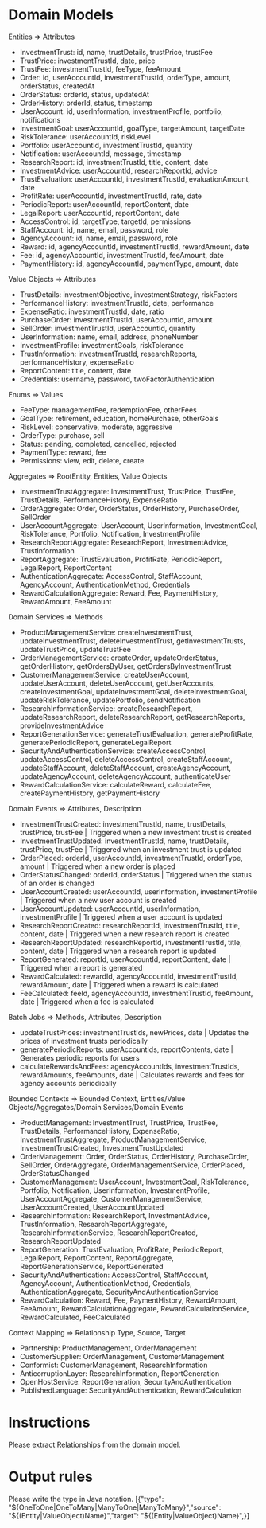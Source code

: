 
# Domain Models

Entities => Attributes
- InvestmentTrust: id, name, trustDetails, trustPrice, trustFee
- TrustPrice: investmentTrustId, date, price
- TrustFee: investmentTrustId, feeType, feeAmount
- Order: id, userAccountId, investmentTrustId, orderType, amount, orderStatus, createdAt
- OrderStatus: orderId, status, updatedAt
- OrderHistory: orderId, status, timestamp
- UserAccount: id, userInformation, investmentProfile, portfolio, notifications
- InvestmentGoal: userAccountId, goalType, targetAmount, targetDate
- RiskTolerance: userAccountId, riskLevel
- Portfolio: userAccountId, investmentTrustId, quantity
- Notification: userAccountId, message, timestamp
- ResearchReport: id, investmentTrustId, title, content, date
- InvestmentAdvice: userAccountId, researchReportId, advice
- TrustEvaluation: userAccountId, investmentTrustId, evaluationAmount, date
- ProfitRate: userAccountId, investmentTrustId, rate, date
- PeriodicReport: userAccountId, reportContent, date
- LegalReport: userAccountId, reportContent, date
- AccessControl: id, targetType, targetId, permissions
- StaffAccount: id, name, email, password, role
- AgencyAccount: id, name, email, password, role
- Reward: id, agencyAccountId, investmentTrustId, rewardAmount, date
- Fee: id, agencyAccountId, investmentTrustId, feeAmount, date
- PaymentHistory: id, agencyAccountId, paymentType, amount, date

Value Objects => Attributes
- TrustDetails: investmentObjective, investmentStrategy, riskFactors
- PerformanceHistory: investmentTrustId, date, performance
- ExpenseRatio: investmentTrustId, date, ratio
- PurchaseOrder: investmentTrustId, userAccountId, amount
- SellOrder: investmentTrustId, userAccountId, quantity
- UserInformation: name, email, address, phoneNumber
- InvestmentProfile: investmentGoals, riskTolerance
- TrustInformation: investmentTrustId, researchReports, performanceHistory, expenseRatio
- ReportContent: title, content, date
- Credentials: username, password, twoFactorAuthentication

Enums => Values
- FeeType: managementFee, redemptionFee, otherFees
- GoalType: retirement, education, homePurchase, otherGoals
- RiskLevel: conservative, moderate, aggressive
- OrderType: purchase, sell
- Status: pending, completed, cancelled, rejected
- PaymentType: reward, fee
- Permissions: view, edit, delete, create

Aggregates => RootEntity, Entities, Value Objects
- InvestmentTrustAggregate: InvestmentTrust, TrustPrice, TrustFee, TrustDetails, PerformanceHistory, ExpenseRatio
- OrderAggregate: Order, OrderStatus, OrderHistory, PurchaseOrder, SellOrder
- UserAccountAggregate: UserAccount, UserInformation, InvestmentGoal, RiskTolerance, Portfolio, Notification, InvestmentProfile
- ResearchReportAggregate: ResearchReport, InvestmentAdvice, TrustInformation
- ReportAggregate: TrustEvaluation, ProfitRate, PeriodicReport, LegalReport, ReportContent
- AuthenticationAggregate: AccessControl, StaffAccount, AgencyAccount, AuthenticationMethod, Credentials
- RewardCalculationAggregate: Reward, Fee, PaymentHistory, RewardAmount, FeeAmount

Domain Services => Methods
- ProductManagementService: createInvestmentTrust, updateInvestmentTrust, deleteInvestmentTrust, getInvestmentTrusts, updateTrustPrice, updateTrustFee
- OrderManagementService: createOrder, updateOrderStatus, getOrderHistory, getOrdersByUser, getOrdersByInvestmentTrust
- CustomerManagementService: createUserAccount, updateUserAccount, deleteUserAccount, getUserAccounts, createInvestmentGoal, updateInvestmentGoal, deleteInvestmentGoal, updateRiskTolerance, updatePortfolio, sendNotification
- ResearchInformationService: createResearchReport, updateResearchReport, deleteResearchReport, getResearchReports, provideInvestmentAdvice
- ReportGenerationService: generateTrustEvaluation, generateProfitRate, generatePeriodicReport, generateLegalReport
- SecurityAndAuthenticationService: createAccessControl, updateAccessControl, deleteAccessControl, createStaffAccount, updateStaffAccount, deleteStaffAccount, createAgencyAccount, updateAgencyAccount, deleteAgencyAccount, authenticateUser
- RewardCalculationService: calculateReward, calculateFee, createPaymentHistory, getPaymentHistory

Domain Events => Attributes, Description
- InvestmentTrustCreated: investmentTrustId, name, trustDetails, trustPrice, trustFee | Triggered when a new investment trust is created
- InvestmentTrustUpdated: investmentTrustId, name, trustDetails, trustPrice, trustFee | Triggered when an investment trust is updated
- OrderPlaced: orderId, userAccountId, investmentTrustId, orderType, amount | Triggered when a new order is placed
- OrderStatusChanged: orderId, orderStatus | Triggered when the status of an order is changed
- UserAccountCreated: userAccountId, userInformation, investmentProfile | Triggered when a new user account is created
- UserAccountUpdated: userAccountId, userInformation, investmentProfile | Triggered when a user account is updated
- ResearchReportCreated: researchReportId, investmentTrustId, title, content, date | Triggered when a new research report is created
- ResearchReportUpdated: researchReportId, investmentTrustId, title, content, date | Triggered when a research report is updated
- ReportGenerated: reportId, userAccountId, reportContent, date | Triggered when a report is generated
- RewardCalculated: rewardId, agencyAccountId, investmentTrustId, rewardAmount, date | Triggered when a reward is calculated
- FeeCalculated: feeId, agencyAccountId, investmentTrustId, feeAmount, date | Triggered when a fee is calculated

Batch Jobs => Methods, Attributes, Description
- updateTrustPrices: investmentTrustIds, newPrices, date | Updates the prices of investment trusts periodically
- generatePeriodicReports: userAccountIds, reportContents, date | Generates periodic reports for users
- calculateRewardsAndFees: agencyAccountIds, investmentTrustIds, rewardAmounts, feeAmounts, date | Calculates rewards and fees for agency accounts periodically

Bounded Contexts => Bounded Context, Entities/Value Objects/Aggregates/Domain Services/Domain Events
- ProductManagement: InvestmentTrust, TrustPrice, TrustFee, TrustDetails, PerformanceHistory, ExpenseRatio, InvestmentTrustAggregate, ProductManagementService, InvestmentTrustCreated, InvestmentTrustUpdated
- OrderManagement: Order, OrderStatus, OrderHistory, PurchaseOrder, SellOrder, OrderAggregate, OrderManagementService, OrderPlaced, OrderStatusChanged
- CustomerManagement: UserAccount, InvestmentGoal, RiskTolerance, Portfolio, Notification, UserInformation, InvestmentProfile, UserAccountAggregate, CustomerManagementService, UserAccountCreated, UserAccountUpdated
- ResearchInformation: ResearchReport, InvestmentAdvice, TrustInformation, ResearchReportAggregate, ResearchInformationService, ResearchReportCreated, ResearchReportUpdated
- ReportGeneration: TrustEvaluation, ProfitRate, PeriodicReport, LegalReport, ReportContent, ReportAggregate, ReportGenerationService, ReportGenerated
- SecurityAndAuthentication: AccessControl, StaffAccount, AgencyAccount, AuthenticationMethod, Credentials, AuthenticationAggregate, SecurityAndAuthenticationService
- RewardCalculation: Reward, Fee, PaymentHistory, RewardAmount, FeeAmount, RewardCalculationAggregate, RewardCalculationService, RewardCalculated, FeeCalculated

Context Mapping => Relationship Type, Source, Target
- Partnership: ProductManagement, OrderManagement
- CustomerSupplier: OrderManagement, CustomerManagement
- Conformist: CustomerManagement, ResearchInformation
- AnticorruptionLayer: ResearchInformation, ReportGeneration
- OpenHostService: ReportGeneration, SecurityAndAuthentication
- PublishedLanguage: SecurityAndAuthentication, RewardCalculation



# Instructions

Please extract Relationships from the domain model.



# Output rules

Please write the type in Java notation.
[{"type": "${OneToOne|OneToMany|ManyToOne|ManyToMany}","source": "${(Entity|ValueObject)Name}","target": "${(Entity|ValueObject)Name}",}]

